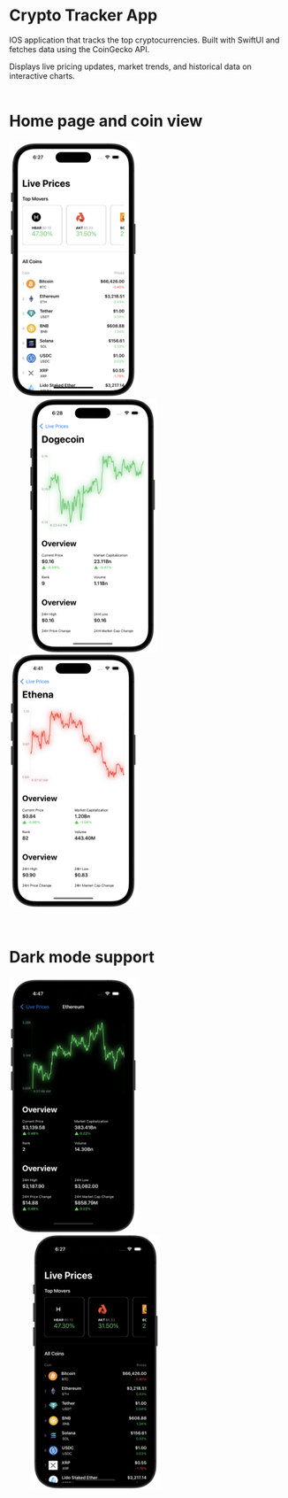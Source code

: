 # Crypto Tracker App
IOS application that tracks the top cryptocurrencies. Built with SwiftUI and fetches data using the CoinGecko API. 

Displays live pricing updates, market trends, and historical data on interactive charts.
<br/>
<br/>
# Home page and coin view
<p>
  <img src="img/sc1.png" width="232" />
  <img src="img/sc3.png" width="232" hspace="35" /> 
  <img src="img/sc5.png" width="232" />
</p>

<br/>

# Dark mode support

<p>
  <img src="img/sc2.png" width="232" />
  <img src="img/sc4.png" width="232" hspace="40" /> 
</p>

